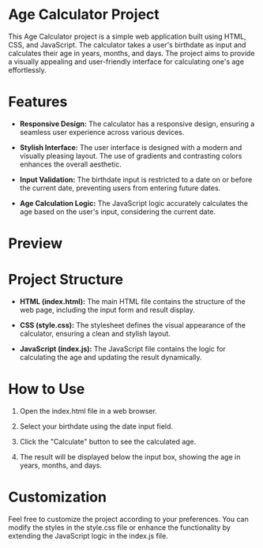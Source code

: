 # Age Calculator Project

This Age Calculator project is a simple web application built using HTML, CSS, and JavaScript. The calculator takes a user's birthdate as input and calculates their age in years, months, and days. The project aims to provide a visually appealing and user-friendly interface for calculating one's age effortlessly.

# Features
- **Responsive Design:** The calculator has a responsive design, ensuring a seamless user experience across various devices.

- **Stylish Interface:** The user interface is designed with a modern and visually pleasing layout. The use of gradients and contrasting colors enhances the overall aesthetic.

- **Input Validation:** The birthdate input is restricted to a date on or before the current date, preventing users from entering future dates.

- **Age Calculation Logic:** The JavaScript logic accurately calculates the age based on the user's input, considering the current date.

# Preview 

# Project Structure
- **HTML (index.html):** The main HTML file contains the structure of the web page, including the input form and result display.

- **CSS (style.css):** The stylesheet defines the visual appearance of the calculator, ensuring a clean and stylish layout.

- **JavaScript (index.js):** The JavaScript file contains the logic for calculating the age and updating the result dynamically.

# How to Use
1. Open the index.html file in a web browser.

2. Select your birthdate using the date input field.

3. Click the "Calculate" button to see the calculated age.

4. The result will be displayed below the input box, showing the age in years, months, and days.

# Customization
Feel free to customize the project according to your preferences. You can modify the styles in the style.css file or enhance the functionality by extending the JavaScript logic in the index.js file.


